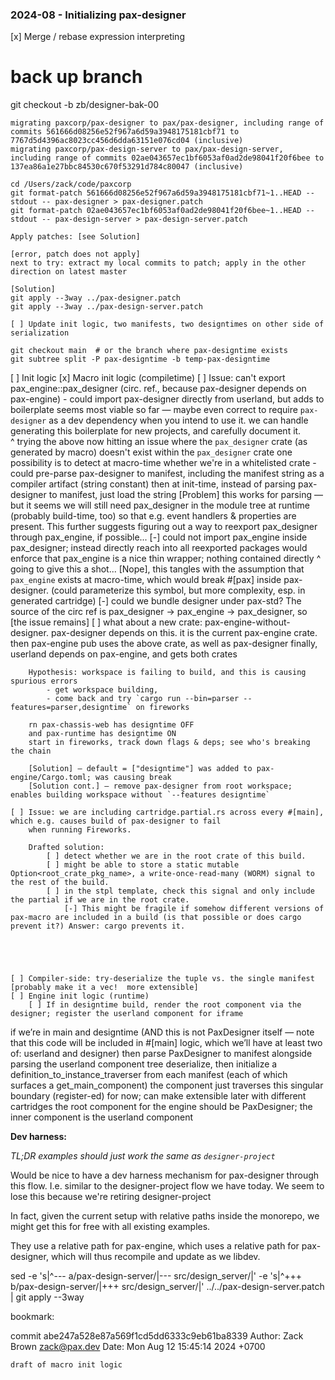 
### 2024-08 - Initializing pax-designer

[x] Merge / rebase expression interpreting
# back up branch
git checkout -b zb/designer-bak-00

    migrating paxcorp/pax-designer to pax/pax-designer, including range of commits 561666d08256e52f967a6d59a3948175181cbf71 to 7767d5d4396ac8023cc456d6dda63151e076cd04 (inclusive)
    migrating paxcorp/pax-design-server to pax/pax-design-server, including range of commits 02ae043657ec1bf6053af0ad2de98041f20f6bee to 137ea86a1e27bbc84530c670f53291d784c80047 (inclusive)
    
    cd /Users/zack/code/paxcorp
    git format-patch 561666d08256e52f967a6d59a3948175181cbf71~1..HEAD --stdout -- pax-designer > pax-designer.patch
    git format-patch 02ae043657ec1bf6053af0ad2de98041f20f6bee~1..HEAD --stdout -- pax-design-server > pax-design-server.patch
    
    Apply patches: [see Solution]
    
    [error, patch does not apply]
    next to try: extract my local commits to patch; apply in the other direction on latest master
    
    [Solution] 
    git apply --3way ../pax-designer.patch
    git apply --3way ../pax-design-server.patch
    
    [ ] Update init logic, two manifests, two designtimes on other side of serialization
    
    git checkout main  # or the branch where pax-designtime exists
    git subtree split -P pax-designtime -b temp-pax-designtime


[ ] Init logic
    [x] Macro init logic (compiletime)
        [ ] Issue: can't export pax_engine::pax_designer (circ. ref., because pax-designer depends on pax-engine)
            - could import pax-designer directly from userland, but adds to boilerplate
                seems most viable so far — maybe even correct to require `pax-designer` as a dev dependency when you intend to use it.
                we can handle generating this boilerplate for new projects, and carefully document it.  
                ^ trying the above
                now hitting an issue where the `pax_designer` crate (as generated by macro) doesn't exist within the `pax_designer` crate
                one possibility is to detect at macro-time whether we're in a whitelisted crate
            - could pre-parse pax-designer to manifest, including the manifest string as a compiler artifact (string constant)
                then at init-time, instead of parsing pax-designer to manifest, just load the string
                [Problem] this works for parsing — but it seems we will still need pax_designer in the module tree at runtime (probably build-time, too)
                so that e.g. event handlers & properties are present.
                This further suggests figuring out a way to reexport pax_designer through pax_engine, if possible...
            [-] could not import pax_engine inside pax_designer; instead directly reach into all reexported packages
                would enforce that pax_engine is a nice thin wrapper; nothing contained directly
                ^ going to give this a shot...
                [Nope], this tangles with the assumption that `pax_engine` exists at macro-time, which would break #[pax] inside
                pax-designer.  (could parameterize this symbol, but more complexity, esp. in generated cartridge)
            [-] could we bundle designer under pax-std?  The source of the circ ref is pax_designer -> pax_engine -> pax_designer, so [the issue remains]
            [ ] what about a new crate: pax-engine-without-designer.  pax-designer depends on this.  it is the current pax-engine crate.
                then pax-engine pub uses the above crate, as well as pax-designer
                finally, userland depends on pax-engine, and gets both crates

        Hypothesis: workspace is failing to build, and this is causing spurious errors
            - get workspace building,
            - come back and try `cargo run --bin=parser --features=parser,designtime` on fireworks

        rn pax-chassis-web has designtime OFF
        and pax-runtime has designtime ON
        start in fireworks, track down flags & deps; see who's breaking the chain

        [Solution] — default = ["designtime"] was added to pax-engine/Cargo.toml; was causing break
        [Solution cont.] — remove pax-designer from root workspace; enables building workspace without `--features designtime`
    
    [ ] Issue: we are including cartridge.partial.rs across every #[main], which e.g. causes build of pax-designer to fail
        when running Fireworks.

        Drafted solution:
            [ ] detect whether we are in the root crate of this build.
            [ ] might be able to store a static mutable Option<root_crate_pkg_name>, a write-once-read-many (WORM) signal to the rest of the build.
            [ ] in the stpl template, check this signal and only include the partial if we are in the root crate. 
                [-] This might be fragile if somehow different versions of pax-macro are included in a build (is that possible or does cargo prevent it?) Answer: cargo prevents it.



                

    [ ] Compiler-side: try-deserialize the tuple vs. the single manifest [probably make it a vec!  more extensible]
    [ ] Engine init logic (runtime)
        [ ] If in designtime build, render the root component via the designer; register the userland component for iframe



        
        
        

if we’re in main and designtime
(AND this is not PaxDesigner itself — note that this code will be included in #[main] logic,
which we’ll have at least two of: userland and designer)
then parse PaxDesigner to manifest alongside parsing the userland component tree
deserialize, then
initialize a definition_to_instance_traverser from each manifest (each of which surfaces a get_main_component)
the <PaxFrame> component just traverses this singular boundary (register-ed) for now; can make extensible later with different cartridges
the root component for the engine should be PaxDesigner; the inner component is the userland component


**Dev harness:**

*TL;DR examples should just work the same as `designer-project`*

Would be nice to have a dev harness mechanism for pax-designer through this flow.  I.e. similar to
the designer-project flow we have today.  We seem to lose this because we're retiring designer-project

In fact, given the current setup with relative paths inside the monorepo, we might get this for
free with all existing examples.

They use a relative path for pax-engine, which uses a relative path for pax-designer,
which will thus recompile and update as we libdev.

sed -e 's|^--- a/pax-design-server/|--- src/design_server/|' -e 's|^+++ b/pax-design-server/|+++ src/design_server/|' ../../pax-design-server.patch | git apply --3way

bookmark:

commit abe247a528e87a569f1cd5dd6333c9eb61ba8339
Author: Zack Brown <zack@pax.dev>
Date:   Mon Aug 12 15:45:14 2024 +0700

    draft of macro init logic













